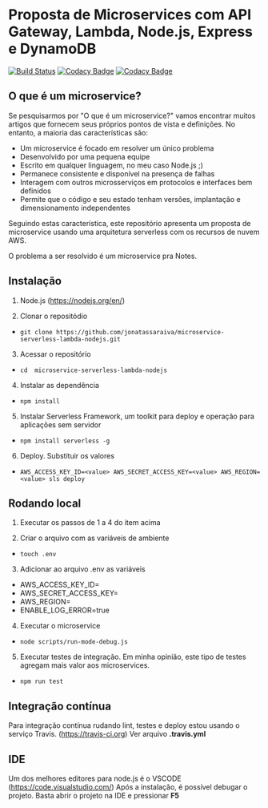 # Proposta de Microservices com API Gateway, Lambda, Node.js, Express e DynamoDB
 [![Build Status](https://travis-ci.org/jonatassaraiva/microservice-serverless-lambda-nodejs.svg?branch=master)](https://travis-ci.org/jonatassaraiva/microservice-serverless-lambda-nodejs) [![Codacy Badge](https://api.codacy.com/project/badge/Grade/3a65e9a489d444569fccacc34ea3707c)](https://www.codacy.com/app/jonatassaraiva/microservice-serverless-lambda-nodejs?utm_source=github.com&amp;utm_medium=referral&amp;utm_content=jonatassaraiva/microservice-serverless-lambda-nodejs&amp;utm_campaign=Badge_Grade) [![Codacy Badge](https://api.codacy.com/project/badge/Coverage/3a65e9a489d444569fccacc34ea3707c)](https://www.codacy.com/app/jonatassaraiva/microservice-serverless-lambda-nodejs?utm_source=github.com&utm_medium=referral&utm_content=jonatassaraiva/microservice-serverless-lambda-nodejs&utm_campaign=Badge_Coverage)

## O que é um microservice?
Se pesquisarmos por "O que é um microservice?" vamos encontrar muitos artigos que fornecem seus próprios pontos de vista e definições. No entanto, a maioria das características são:
* Um microservice é focado em resolver um único problema
* Desenvolvido por uma pequena equipe
* Escrito em qualquer linguagem, no meu caso Node.js ;)
* Permanece consistente e disponível na presença de falhas
* Interagem com outros microsserviços em protocolos e interfaces bem definidos
* Permite que o código e seu estado tenham versões, implantação e dimensionamento independentes

Seguindo estas característica, este repositório apresenta um proposta de microservice usando uma arquitetura serverless com os recursos de nuvem AWS. 

O problema a ser resolvido é um microservice pra Notes.

## Instalação
1. Node.js (https://nodejs.org/en/)

2. Clonar o repositódio 

* ``` git clone https://github.com/jonatassaraiva/microservice-serverless-lambda-nodejs.git ```

3. Acessar o repositório 

* ``` cd  microservice-serverless-lambda-nodejs ```

4. Instalar as dependência 

* ``` npm install ```

5. Instalar Serverless Framework, um toolkit para deploy e operação para aplicações sem servidor

* ``` npm install serverless -g ```

6. Deploy. Substituir os valores *<value>*

* ``` AWS_ACCESS_KEY_ID=<value> AWS_SECRET_ACCESS_KEY=<value> AWS_REGION=<value> sls deploy ```

## Rodando local
1. Executar os passos de 1 a 4 do item acima

2. Criar o arquivo com as variáveis de ambiente

* ``` touch .env ```

3. Adicionar ao arquivo .env as variáveis
* AWS_ACCESS_KEY_ID=
* AWS_SECRET_ACCESS_KEY=
* AWS_REGION=
* ENABLE_LOG_ERROR=true

4. Executar o microservice

* ``` node scripts/run-mode-debug.js ```

5. Executar testes de integração. Em minha opinião, este tipo de testes agregam mais valor aos microservices.

* ``` npm run test ```

## Integração contínua
Para integração contínua rudando lint, testes e deploy estou usando o serviço Travis. (https://travis-ci.org)
Ver arquivo **.travis.yml**

## IDE
Um dos melhores editores para node.js é o VSCODE (https://code.visualstudio.com/)
Após a instalação, é possível debugar o projeto. Basta abrir o projeto na IDE e pressionar **F5** 
